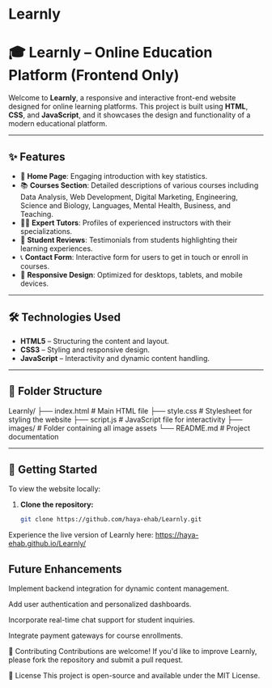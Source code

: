# Learnly

# 🎓 Learnly – Online Education Platform (Frontend Only)

Welcome to **Learnly**, a responsive and interactive front-end website designed for online learning platforms. This project is built using **HTML**, **CSS**, and **JavaScript**, and it showcases the design and functionality of a modern educational platform.

---

## ✨ Features

- 🏫 **Home Page**: Engaging introduction with key statistics.
- 📚 **Courses Section**: Detailed descriptions of various courses including Data Analysis, Web Development, Digital Marketing, Engineering, Science and Biology, Languages, Mental Health, Business, and Teaching.
- 👩‍🏫 **Expert Tutors**: Profiles of experienced instructors with their specializations.
- 💬 **Student Reviews**: Testimonials from students highlighting their learning experiences.
- 📞 **Contact Form**: Interactive form for users to get in touch or enroll in courses.
- 📱 **Responsive Design**: Optimized for desktops, tablets, and mobile devices.

---

## 🛠️ Technologies Used

- **HTML5** – Structuring the content and layout.
- **CSS3** – Styling and responsive design.
- **JavaScript** – Interactivity and dynamic content handling.

---

## 📁 Folder Structure

Learnly/
├── index.html # Main HTML file
├── style.css # Stylesheet for styling the website
├── script.js # JavaScript file for interactivity
├── images/ # Folder containing all image assets
└── README.md # Project documentation




---

## 🚀 Getting Started

To view the website locally:

1. **Clone the repository:**
   ```bash
   git clone https://github.com/haya-ehab/Learnly.git
Experience the live version of Learnly here: https://haya-ehab.github.io/Learnly/


## Future Enhancements
Implement backend integration for dynamic content management.

Add user authentication and personalized dashboards.

Incorporate real-time chat support for student inquiries.

Integrate payment gateways for course enrollments.

🤝 Contributing
Contributions are welcome! If you'd like to improve Learnly, please fork the repository and submit a pull request.


📄 License
This project is open-source and available under the MIT License.



